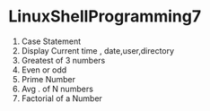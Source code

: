 # LinuxShellProgramming7
1. Case Statement
2. Display Current time , date,user,directory
3. Greatest of 3 numbers
4. Even or odd
5. Prime Number
6. Avg . of N numbers
7. Factorial of a Number
